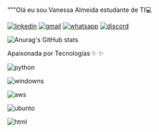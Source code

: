"""Olá eu sou Vanessa Almeida estudante de TI💻


[![linkedin](https://img.shields.io/badge/LinkedIn-0077B5?style=for-the-badge&logo=linkedin&logoColor=white)](https://www.linkedin.com/in/vanessa-almeida-625bb980/)
[![gmail](https://img.shields.io/badge/Gmail-D14836?style=for-the-badge&logo=gmail&logoColor=white)](https://criarmeulink.com.br/u/1655670089)
[![whatsapp](https://img.shields.io/badge/WhatsApp-25D366?style=for-the-badge&logo=whatsapp&logoColor=white)](https://api.whatsapp.com/send?phone=5521997786934&text=dispon%C3%ADvel%20para%20entrevistas)
[![discord](https://img.shields.io/badge/Discord-7289DA?style=for-the-badge&logo=discord&logoColor=white)](https://discord.com/channels/979590637651394620/979590638167277610)

![Anurag's GitHub stats](https://github-readme-stats.vercel.app/api?username=VavyTech&show_icons=true&theme=radical)



Apaixonada por Tecnologías ✨ ✨


![python](https://img.shields.io/badge/Python-3776AB?style=for-the-badge&logo=python&logoColor=white)

![windowns](https://img.shields.io/badge/Microsoft-666666?style=for-the-badge&logo=microsoft&logoColor=white)

![aws](https://img.shields.io/badge/Amazon_AWS-232F3E?style=for-the-badge&logo=amazon-aws&logoColor=white)

![ubunto](https://img.shields.io/badge/Ubuntu-E95420?style=for-the-badge&logo=ubuntu&logoColor=white)

![html](https://img.shields.io/badge/HTML-E34D27?style=for-the-badge&logo=html&logoColor=white)

